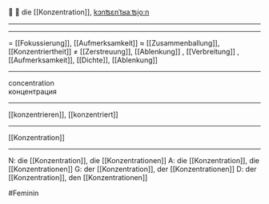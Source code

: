 🧠 🔴 die [[Konzentration]], [kɔnʦɛnˈtʁaːʦi̯oːn](https://youglish.com/pronounce/Konzentration/german)

---


---
= [[Fokussierung]], [[Aufmerksamkeit]]
≈ [[Zusammenballung]], [[Konzentriertheit]]
≠ [[Zerstreuung]], [[Ablenkung]]
, [[Verbreitung]]
, [[Aufmerksamkeit]], [[Dichte]], [[Ablenkung]]

---
concentration  
концентрация

---
[[konzentrieren]], [[konzentriert]]

---
[[Konzentration]]


---
N: die [[Konzentration]], die [[Konzentrationen]]
A: die [[Konzentration]], die [[Konzentrationen]]
G: der [[Konzentration]], der [[Konzentrationen]]
D: der [[Konzentration]], den [[Konzentrationen]]


#Feminin 